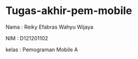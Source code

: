 # Tugas-akhir-pem-mobile

Nama : Reiky Efabras Wahyu Wijaya

NIM  : D121201102

kelas : Pemograman Mobile A
